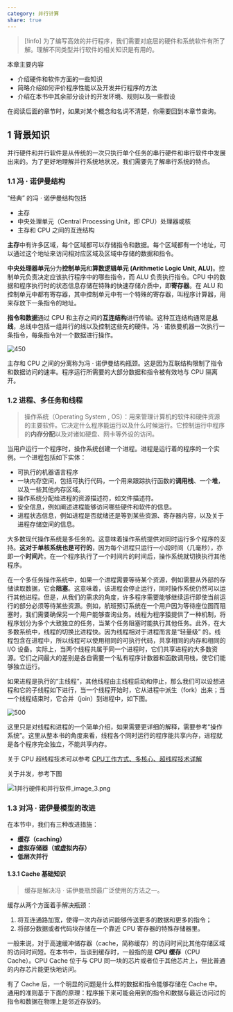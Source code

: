 ```yaml
---
category: 并行计算
share: true
---
```


> [!info] 
>为了编写高效的并行程序，我们需要对底层的硬件和系统软件有所了解。理解不同类型并行软件的相关知识是有用的。

本章主要内容

- 介绍硬件和软件方面的一些知识
- 简略介绍如何评价程序性能以及开发并行程序的方法
- 介绍在本书中其余部分设计的开发环境、规则以及一些假设

在阅读后面的章节时，如果对某个概念和名词不清楚，你需要回到本章节查询。

## 1 背景知识

并行硬件和并行软件是从传统的一次只执行单个任务的串行硬件和串行软件中发展出来的。为了更好地理解并行系统地状况，我们需要先了解串行系统的特点。

### 1.1 冯 · 诺伊曼结构

“经典” 的冯 · 诺伊曼结构包括

- 主存
- 中央处理单元（Central Processing Unit，即 CPU）处理器或核
- 主存和 CPU 之间的互连结构

**主存**中有许多区域，每个区域都可以存储指令和数据。每个区域都有一个地址，可以通过这个地址来访问相对应区域及区域中存储的数据和指令。

**中央处理器单元**分为**控制单元**和**算数逻辑单元 (Arithmetic Logic Unit, ALU)**。控制单元负责决定应该执行程序中的哪些指令，而 ALU 负责执行指令。CPU 中的数据和程序执行时的状态信息存储在特殊的快速存储介质中，即**寄存器**。在 ALU 和控制单元中都有寄存器，其中控制单元中有一个特殊的寄存器，叫程序计算器，用来存放下一条指令的地址。

**指令和数据**通过 CPU 和主存之间的**互连结构**进行传输。这种互连结构通常是**总线**，总线中包括一组并行的线以及控制这些先的硬件。冯 · 诺依曼机器一次执行一条指令，每条指令对一个数据进行操作。

![450](1%E5%B9%B6%E8%A1%8C%E7%A1%AC%E4%BB%B6%E5%92%8C%E5%B9%B6%E8%A1%8C%E8%BD%AF%E4%BB%B6_image_1.png)

主存和 CPU 之间的分离称为冯 · 诺伊曼结构瓶颈。这是因为互联结构限制了指令和数据访问的速率。程序运行所需要的大部分数据和指令被有效地与 CPU 隔离开。

### 1.2 进程、多任务和线程

>操作系统（Operating System , OS）：用来管理计算机的软件和硬件资源的主要软件。它决定什么程序能运行以及什么时候运行。它控制运行中程序的**内存分配**以及对诸如硬盘、网卡等外设的访问。

当用户运行一个程序时，操作系统创建一个进程。进程是运行着的程序的一个实例。一个进程包括如下实体：

- 可执行的机器语言程序
- 一块内存空间，包括可执行代码，一个用来跟踪执行函数的**调用栈**、一个**堆**，以及一些其他内存区域。
- 操作系统分配给进程的资源描述符，如文件描述符。
- 安全信息，例如阐述进程能够访问哪些硬件和软件的信息。
- 进程状态信息，例如进程是否就绪还是等到某些资源、寄存器内容，以及关于进程存储空间的信息。

大多数现代操作系统是多任务的。这意味着操作系统提供对同时运行多个程序的支持。**这对于单核系统也是可行的**，因为每个进程只运行一小段时间（几毫秒），亦即一个**时间片**。在一个程序执行了一个时间片的时间后，操作系统就切换执行其他程序。

在一个多任务操作系统中，如果一个进程需要等待某个资源，例如需要从外部的存储读取数据，它会**阻塞**。这意味着，该进程会停止运行，同时操作系统仍然可以运行其他进程。但是，从我们的需求的角度，许多程序需要能够继续运行即使当前运行的部分必须等待某些资源。例如，航班预订系统在一个用户因为等待座位图而阻塞时，我们需要确保另一个用户能够查询业务。线程为程序猿提供了一种机制，将程序划分为多个大致独立的任务，当某个任务阻塞时能执行其他任务。此外，在大多数系统中，线程的切换比进程快。因为线程相对于进程而言是“轻量级” 的。线程包含在进程中，所以线程可以使用相同的可执行代码，共享相同的内存和相同的 I/O 设备。实际上，当两个线程共属于同一个进程时，它们共享进程的大多数资源。它们之间最大的差别是各自需要一个私有程序计数器和函数调用栈，使它们能够独立运行。

如果进程是执行的“主线程”，其他线程由主线程启动和停止，那么我们可以设想进程和它的子线程如下进行，当一个线程开始时，它从进程中派生（fork）出来；当一个线程结束时，它合并（join）到进程中，如下图。

![500](1%E5%B9%B6%E8%A1%8C%E7%A1%AC%E4%BB%B6%E5%92%8C%E5%B9%B6%E8%A1%8C%E8%BD%AF%E4%BB%B6_image_2.png)

这里只是对线程和进程的一个简单介绍，如果需要更详细的解释，需要参考“操作系统”。这里从整本书的角度来看，线程各个同时运行的程序能共享内存，进程就是各个程序完全独立，不能共享内存。

关于 CPU 超线程技术可以参考 [CPU工作方式、多核心、超线程技术详解](https://zhuanlan.zhihu.com/p/52112475)

关于并发，参考下图

![1并行硬件和并行软件_image_3.png](1%E5%B9%B6%E8%A1%8C%E7%A1%AC%E4%BB%B6%E5%92%8C%E5%B9%B6%E8%A1%8C%E8%BD%AF%E4%BB%B6_image_3.png)

### 1.3 对冯 · 诺伊曼模型的改进

在本节中，我们有三种改进措施：

- **缓存（caching）**
- **虚拟存储器（或虚拟内存）**
- **低层次并行**

#### 1.3.1 Cache 基础知识

>缓存是解决冯 · 诺伊曼瓶颈最广泛使用的方法之一。

缓存从两个方面着手解决瓶颈：

1. 将互连通路加宽，使得一次内存访问能够传送更多的数据和更多的指令；
2. 将部分数据或者代码块存储在一个靠近 CPU 寄存器的特殊存储器里。

一般来说，对于高速缓冲储存器（cache，简称缓存）的访问时间比其他存储区域的访问时间短。在本书中，当谈到缓存时，一般指的是 **CPU 缓存**（CPU Cache）。CPU Cache 位于与 CPU 同一块的芯片或者位于其他芯片上，但比普通的内存芯片能更快地访问。

有了 Cache 后，一个明显的问题是什么样的数据和指令能够存储在 Cache 中。通用的准则基于下面的原理：程序接下来可能会用到的指令和数据与最近访问过的指令和数据在物理上是邻近存放的。
